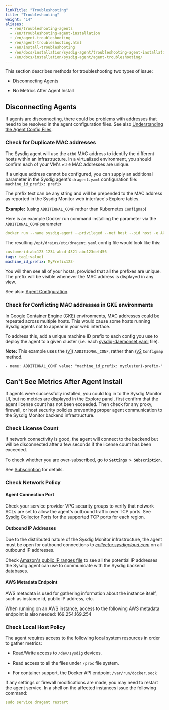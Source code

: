 ```yaml
---
linkTitle: "Troubleshooting"
title: "Troubleshooting"
weight: "14"
aliases: 
  - /en/troubleshooting-agents
  - /en/troubleshooting-agent-installation
  - /en/agent-troubleshooting
  - /en/agent-troubleshooting.html
  - /en/install-troubleshooting
  - /en/docs/installation/sysdig-agent/troubleshooting-agent-installation
  - /en/docs/installation/sysdig-agent/agent-troubleshooting/
---
```


This section describes methods for troubleshooting two types of issue:

-   Disconnecting Agents

-   No Metrics After Agent Install

## Disconnecting Agents

If agents are disconnecting, there could be problems with addresses that
need to be resolved in the agent configuration files. See also
[Understanding the Agent Config
Files](/en/configure-sysdig-agent).

### Check for Duplicate MAC addresses

The Sysdig agent will use the `eth0` MAC address to identify the
different hosts within an infrastructure. In a virtualized environment,
you should confirm each of your VM's `eth0` MAC addresses are unique.

If a unique address cannot be configured, you can supply an additional
parameter in the Sysdig agent's `dragent.yaml` configuration file:
`machine_id_prefix: prefix`

The prefix text can be any string and will be prepended to the MAC
address as reported in the Sysdig Monitor web interface's Explore
tables.

**Example:** (using `ADDITIONAL_CONF` rather than Kubernetes
`Configmap`)

Here is an example Docker run command installing the parameter via the
`ADDITIONAL_CONF` parameter

```yaml
docker run --name sysdig-agent --privileged --net host --pid host -e ACCESS_KEY=abc123-1234-abcd-4321-abc123def456 -e TAGS=tag1:value1 -e ADDITIONAL_CONF="machine_id_prefix: MyPrefix123-" -v /var/run/docker.sock:/host/var/run/docker.sock -v /dev:/host/dev -v /proc:/host/proc:ro -v /boot:/host/boot:ro -v /lib/modules:/host/lib/modules:ro -v /usr:/host/usr:ro sysdig/agent
```

The resulting `/opt/draios/etc/dragent.yaml` config file would look like
this:

```yaml
customerid:abc123-1234-abcd-4321-abc123def456
tags: tag1:value1
machine_id_prefix: MyPrefix123-
```

You will then see all of your hosts, provided that all the prefixes are
unique. The prefix will be visible whenever the MAC address is displayed
in any view.

See also: [Agent
Configuration](/en/configure-sysdig-agent).

### Check for Conflicting MAC addresses in GKE environments

In Google Container Engine (GKE) environments, MAC addresses could be
repeated across multiple hosts. This would cause some hosts running
Sysdig agents not to appear in your web interface.

To address this, add a unique machine ID prefix to each config you use
to deploy the agent to a given cluster (i.e. each
[sysdig-daemonset.yaml](https://github.com/draios/sysdig-cloud-scripts/tree/master/agent_deploy/kubernetes)
file).

**Note:** This example uses the
([v1](/en/docs/installation/)) `ADDITIONAL_CONF`, rather than ([v2](/en/docs/installation/)
`Configmap` method.

`- name: ADDITIONAL_CONF value: "machine_id_prefix: mycluster1-prefix-" `

## Can't See Metrics After Agent Install

If agents were successfully installed, you could log in to the Sysdig
Monitor UI, but no metrics are displayed in the Explore panel, first
confirm that the agent license count has not been exceeded. Then check
for any proxy, firewall, or host security policies preventing proper
agent communication to the Sysdig Monitor backend infrastructure.

### Check License Count

If network connectivity is good, the agent will connect to the backend
but will be disconnected after a few seconds if the license count has
been exceeded.

To check whether you are over-subscribed, go to
**`Settings > Subscription`.**

See [Subscription](/en/docs/administration/administration-settings/subscription/#subscription) for
details.

### Check Network Policy

#### Agent Connection Port

Check your service provider VPC security groups to verify that network
ACLs are set to allow the agent's outbound traffic over TCP ports. See
[Sysdig Collector Ports](/en/docs/administration/saas-regions-and-ip-ranges/#saas-regions-and-ip-ranges) for
the supported TCP ports for each region.

#### Outbound IP Addresses

Due to the distributed nature of the Sysdig Monitor infrastructure, the
agent must be open for outbound connections to
*[collector.sysdigcloud.com](http://collector.sysdigcloud.com)* on all
outbound IP addresses.

Check [Amazon's public IP ranges
file](https://ip-ranges.amazonaws.com/ip-ranges.json) to see all the
potential IP addresses the Sysdig agent can use to communicate with the
Sysdig backend databases.

#### AWS Metadata Endpoint

AWS metadata is used for gathering information about the instance
itself, such as instance id, public IP address, etc.

When running on an AWS instance, access to the following AWS metadata
endpoint is also needed: 169.254.169.254

### Check Local Host Policy

The agent requires access to the following local system resources in
order to gather metrics:

-   Read/Write access to `/dev/sysdig` devices.

-   Read access to all the files under `/proc` file system.

-   For container support, the Docker API endpoint
    `/var/run/docker.sock`

If any settings or firewall modifications are made, you may need to
restart the agent service. In a shell on the affected instances issue
the following command:

```yaml
sudo service dragent restart
```
